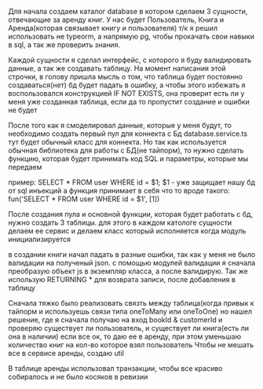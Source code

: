 Для начала создаем каталог database в котором сделаем 3 сущности, отвечающие за аренду книг.
У нас будет Пользователь, Книга и Аренда(которая связывает книгу и пользователя)
т/к я решил использовать не typeorm, а напрямую pg, чтобы прокачать свои навыки в sql, а так же проверить знания.

Каждой сущности я сделал интерфейс, с которого я буду валидировать данные, а так же создавать таблицу. На момент написания этой строчки, в голову пришла мысль о том, что таблица будет постоянно создаваться(нет) бд будет падать в ошибку, а чтобы этого избежать я воспользовался конструкцией IF NOT EXISTS, она проверит есть ли у меня уже созданная таблица, если да то пропустит создание и ошибки не будет

После того как я смоделировал данные, которые у меня будут, то необходимо создать первый пул для коннекта с Бд database.service.ts тут будет обычный класс для коннекта. Но так как используется обычная библиотека для работы с БД(не тайпорм), то нужно сделать функцию, которая будет принимать код SQL и параметры, которые мы передаем

пример: SELECT * FROM user WHERE id = $1; $1 - уже защищает нашу бд от sql инъекций
а функция принимает в себя что то вроде такого:  fun('SELECT * FROM user WHERE id = $1', [1])



После создания пула и основной функции, которая будет работать с бд, нужно создать 3 таблицы. 
для этого в каждом катологе сущности делаем ее сервис и делаем класс который исполняется когда модуль инициализируется


в создании книги начал падать в разные ошибки, так как у меня не было валидации на полученый json. с помощью модулей валидации  я сначала преобразую объект js в экземпляр класса, а после валидирую.
Так же использую RETURNING *  для возврата записи, после добавления в таблицу


Сначала тяжко было реализовать связть между таблица(когда привык к тайпорм и используешь связи типа oneToMany или oneToOne)
но нашел решение, где я сначала получаю на вход bookId & customerId и проверяю существует ли пользователь, и существует ли книга(есть ли она в наличии) если все ок, то даю ее в аренду, при этом уменьшаю количество книг на кол-во которое взял пользователь
Чтобы не мешать все в сервисе аренды, создаю util


В таблице аренды использовал транзакции, чтобы все красиво собиралось  и не было косяков в ревизии